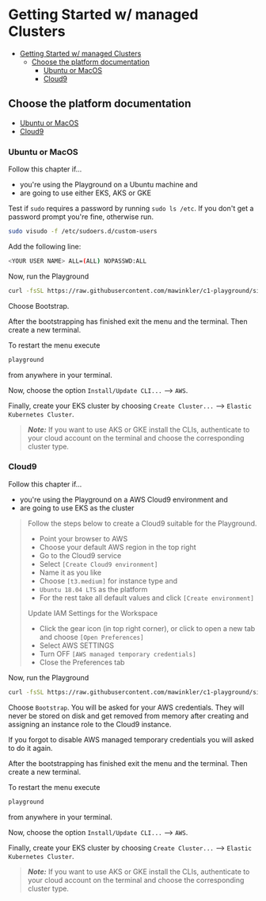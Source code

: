 # Getting Started w/ managed Clusters

- [Getting Started w/ managed Clusters](#getting-started-w-managed-clusters)
  - [Choose the platform documentation](#choose-the-platform-documentation)
    - [Ubuntu or MacOS](#ubuntu-or-macos)
    - [Cloud9](#cloud9)

## Choose the platform documentation

- [Ubuntu or MacOS](#ubuntu-or-macos)
- [Cloud9](#cloud9)

### Ubuntu or MacOS

Follow this chapter if...

- you're using the Playground on a Ubuntu machine and
- are going to use either EKS, AKS or GKE

Test if `sudo` requires a password by running `sudo ls /etc`. If you don't get a password prompt you're fine, otherwise run.

```sh
sudo visudo -f /etc/sudoers.d/custom-users
```

Add the following line:

```sh
<YOUR USER NAME> ALL=(ALL) NOPASSWD:ALL 
```

Now, run the Playground

```sh
curl -fsSL https://raw.githubusercontent.com/mawinkler/c1-playground/simplicity/bin/playground | bash
```

Choose Bootstrap.

After the bootstrapping has finished exit the menu and the terminal. Then create a new terminal.

To restart the menu execute

```sh
playground
```

from anywhere in your terminal.

Now, choose the option `Install/Update CLI...` --> `AWS`.

Finally, create your EKS cluster by choosing `Create Cluster...` --> `Elastic Kubernetes Cluster`.

> ***Note:*** If you want to use AKS or GKE install the CLIs, authenticate to your cloud account on the terminal and choose the corresponding cluster type.

### Cloud9

Follow this chapter if...

- you're using the Playground on a AWS Cloud9 environment and
- are going to use EKS as the cluster

> Follow the steps below to create a Cloud9 suitable for the Playground.
>
> - Point your browser to AWS
> - Choose your default AWS region in the top right
> - Go to the Cloud9 service
> - Select `[Create Cloud9 environment]`
> - Name it as you like
> - Choose `[t3.medium]` for instance type and
> - `Ubuntu 18.04 LTS` as the platform
> - For the rest take all default values and click `[Create environment]`
>
> Update IAM Settings for the Workspace
>
> - Click the gear icon (in top right corner), or click to open a new tab and choose `[Open Preferences]`
> - Select AWS SETTINGS
> - Turn OFF `[AWS managed temporary credentials]`
> - Close the Preferences tab

Now, run the Playground

```sh
curl -fsSL https://raw.githubusercontent.com/mawinkler/c1-playground/simplicity/bin/playground | bash
```

Choose `Bootstrap`. You will be asked for your AWS credentials. They will never be stored on disk and get removed from memory after creating and assigning an instance role to the Cloud9 instance.

If you forgot to disable AWS managed temporary credentials you will asked to do it again.

After the bootstrapping has finished exit the menu and the terminal. Then create a new terminal.

To restart the menu execute

```sh
playground
```

from anywhere in your terminal.

Now, choose the option `Install/Update CLI...` --> `AWS`.

Finally, create your EKS cluster by choosing `Create Cluster...` --> `Elastic Kubernetes Cluster`.

> ***Note:*** If you want to use AKS or GKE install the CLIs, authenticate to your cloud account on the terminal and choose the corresponding cluster type.
